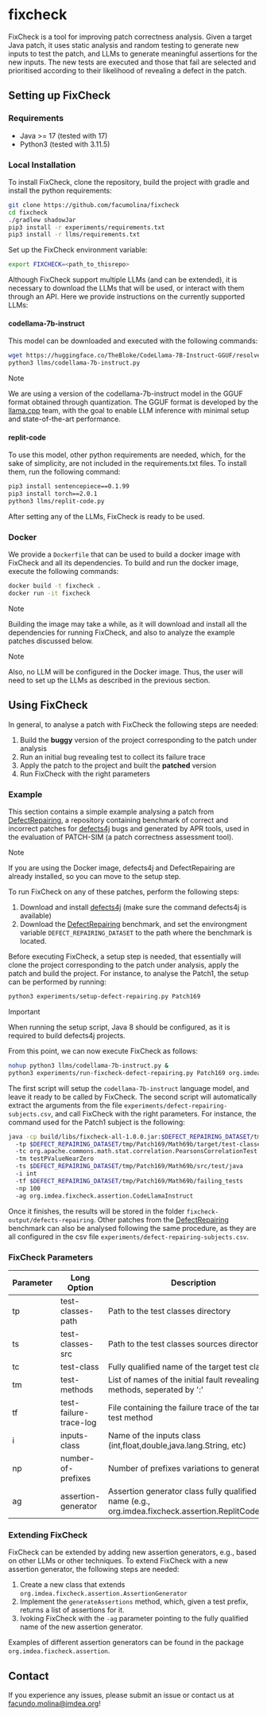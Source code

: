 # fixcheck
FixCheck is a tool for improving patch correctness analysis. 
Given a target Java patch, it uses static analysis and random testing to generate 
new inputs to test the patch, and LLMs to generate meaningful assertions for the new inputs. 
The new tests are executed and those that fail are selected and prioritised 
according to their likelihood of revealing a defect in the patch.

## Setting up FixCheck

### Requirements

- Java >= 17 (tested with 17)
- Python3 (tested with 3.11.5)

### Local Installation

To install FixCheck, clone the repository, build the project with gradle and install the python requirements:
```bash  
git clone https://github.com/facumolina/fixcheck
cd fixcheck
./gradlew shadowJar 
pip3 install -r experiments/requirements.txt
pip3 install -r llms/requirements.txt
```

Set up the FixCheck environment variable:
```bash  
export FIXCHECK=<path_to_thisrepo>
```

Although FixCheck support multiple LLMs (and can be extended), 
it is necessary to download the LLMs that will be used, or interact
with them through an API. Here we provide instructions on the currently 
supported LLMs:

#### codellama-7b-instruct 
This model can be downloaded and executed with the following commands:
```bash  
wget https://huggingface.co/TheBloke/CodeLlama-7B-Instruct-GGUF/resolve/main/codellama-7b-instruct.Q5_K_M.gguf -P llms/models/
python3 llms/codellama-7b-instruct.py
```
> [!Note]
> We are using a version of the codellama-7b-instruct model in the GGUF format 
> obtained through quantization. The GGUF format is developed 
> by the [llama.cpp](https://github.com/ggerganov/llama.cpp)
> team, with the goal to enable LLM inference with minimal 
> setup and state-of-the-art performance.


#### replit-code
To use this model, other python requirements are needed, which, 
for the sake of simplicity, are not included in the requirements.txt files. 
To install them, run the following command:
```bash
pip3 install sentencepiece==0.1.99
pip3 install torch==2.0.1
python3 llms/replit-code.py
```

After setting any of the LLMs, FixCheck is ready to be used.

### Docker

We provide a `Dockerfile` that can be used to build a docker image with 
FixCheck and all its dependencies. To build and run the docker image, 
execute the following commands:
```bash  
docker build -t fixcheck .
docker run -it fixcheck
```
> [!Note]
> Building the image may take a while, as it will download and install all the dependencies for running
> FixCheck, and also to analyze the example patches discussed below.

> [!Note]
> Also, no LLM will be configured in the Docker image.
> Thus, the user will need to set up the LLMs as described in the previous section.

## Using FixCheck

In general, to analyse a patch with FixCheck the following steps are needed:

1. Build the **buggy** version of the project corresponding to the patch under analysis
2. Run an initial bug revealing test to collect its failure trace
3. Apply the patch to the project and built the **patched** version
4. Run FixCheck with the right parameters

### Example

This section contains a simple example analysing a patch 
from [DefectRepairing](https://github.com/Ultimanecat/DefectRepairing), 
a repository containing benchmark of correct and incorrect patches 
for [defects4j](https://github.com/rjust/defects4j) bugs and generated by APR tools, 
used in the evaluation of PATCH-SIM 
(a patch correctness assessment tool).

> [!Note]
> If you are using the Docker image, defects4j and DefectRepairing are already installed, 
> so you can move to the setup step.

To run FixCheck on any of these patches, perform the following steps:

1. Download and install [defects4j](https://github.com/rjust/defects4j) (make sure the command defects4j is available)
2. Download the [DefectRepairing](https://github.com/Ultimanecat/DefectRepairing) benchmark, and set the environgment variable `DEFECT_REPAIRING_DATASET` to the path where the benchmark is located.

Before executing FixCheck, a setup step is needed, that essentially will 
clone the project corresponding to the patch under analysis, 
apply the patch and build the project. 
For instance, to analyse the Patch1, the setup can be performed by running:
```bash  
python3 experiments/setup-defect-repairing.py Patch169
```
> [!IMPORTANT]
> When running the setup script, Java 8 should be configured, as it is required to build defects4j projects.

From this point, we can now execute FixCheck as follows:
```bash
nohup python3 llms/codellama-7b-instruct.py &
python3 experiments/run-fixcheck-defect-repairing.py Patch169 org.imdea.fixcheck.assertion.CodeLlamaInstruct
```
The first script will setup the `codellama-7b-instruct` language model, and leave it ready to be called by FixCheck. 
The second script will automatically extract the arguments 
from the file `experiments/defect-repairing-subjects.csv`, and call FixCheck 
with the right parameters. For instance, the command used for the Patch1 
subject is the following:
```bash  
java -cp build/libs/fixcheck-all-1.0.0.jar:$DEFECT_REPAIRING_DATASET/tmp/Patch169/Math69b/target/classes:$DEFECT_REPAIRING_DATASET/tmp/Patch169/Math69b/target/test-classes org.imdea.fixcheck.FixCheck 
  -tp $DEFECT_REPAIRING_DATASET/tmp/Patch169/Math69b/target/test-classes
  -tc org.apache.commons.math.stat.correlation.PearsonsCorrelationTest
  -tm testPValueNearZero 
  -ts $DEFECT_REPAIRING_DATASET/tmp/Patch169/Math69b/src/test/java 
  -i int
  -tf $DEFECT_REPAIRING_DATASET/tmp/Patch169/Math69b/failing_tests 
  -np 100 
  -ag org.imdea.fixcheck.assertion.CodeLlamaInstruct
```

Once it finishes, the results will be stored in the folder `fixcheck-output/defects-repairing`.
Other patches from the [DefectRepairing](https://github.com/Ultimanecat/DefectRepairing) benchmark can also be analysed following the same procedure, as they are all configured in the csv file `experiments/defect-repairing-subjects.csv`.

### FixCheck Parameters

<table class="tg">
<thead>
  <tr>
    <th class="tg-73oq">Parameter</th>
    <th class="tg-73oq">Long Option</th>
    <th class="tg-73oq">Description</th>
  </tr>
</thead>
<tbody>
  <tr>
    <td class="tg-73oq">tp</td>
    <td class="tg-73oq">test-classes-path</td>
    <td class="tg-73oq">Path to the test classes directory</td>
  </tr>
 <tr>
    <td class="tg-73oq">ts</td>
    <td class="tg-73oq">test-classes-src</td>
    <td class="tg-73oq">Path to the test classes sources directory</td>
  </tr>
 <tr>
    <td class="tg-73oq">tc</td>
    <td class="tg-73oq">test-class</td>
    <td class="tg-73oq">Fully qualified name of the target test class</td>
  </tr>
 <tr>
    <td class="tg-73oq">tm</td>
    <td class="tg-73oq">test-methods</td>
    <td class="tg-73oq">List of names of the initial fault revealing test methods, seperated by ':'</td>
  </tr>
 <tr>
    <td class="tg-73oq">tf</td>
    <td class="tg-73oq">test-failure-trace-log</td>
    <td class="tg-73oq">File containing the failure trace of the target test method</td>
  </tr>
  <tr>
    <td class="tg-73oq">i</td>
    <td class="tg-73oq">inputs-class</td>
    <td class="tg-73oq">Name of the inputs class (int,float,double,java.lang.String, etc)</td>
  </tr>
  <tr>
    <td class="tg-73oq">np</td>
    <td class="tg-73oq">number-of-prefixes</td>
    <td class="tg-73oq">Number of prefixes variations to generate</td>
  </tr>
  <tr>
    <td class="tg-73oq">ag</td>
    <td class="tg-73oq">assertion-generator</td>
    <td class="tg-73oq">Assertion generator class fully qualified name (e.g., org.imdea.fixcheck.assertion.ReplitCodeLLM)</td>
  </tr>
</tbody>
</table>

### Extending FixCheck

FixCheck can be extended by adding new assertion generators,
e.g., based on other LLMs or other techniques. To extend 
FixCheck with a new assertion generator, the following steps are needed:

1. Create a new class that extends `org.imdea.fixcheck.assertion.AssertionGenerator`
2. Implement the `generateAssertions` method, which, given a test prefix, 
   returns a list of assertions for it. 
3. Ivoking FixCheck with the `-ag` parameter pointing to the fully qualified name of the new assertion generator.

Examples of different assertion generators can be found in the 
package `org.imdea.fixcheck.assertion`.
## Contact
If you experience any issues, please submit an issue or contact us at facundo.molina@imdea.org!




